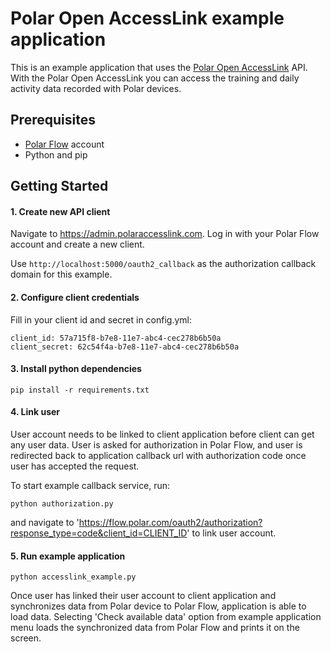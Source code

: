 # Polar Open AccessLink example application

This is an example application that uses the [Polar Open AccessLink](https://www.polar.com/accesslink-api) API.
With the Polar Open AccessLink you can access the training and daily activity data recorded with Polar devices.

## Prerequisites

* [Polar Flow](https://flow.polar.com) account
* Python and pip

## Getting Started

#### 1. Create new API client 
 
Navigate to https://admin.polaraccesslink.com. Log in with your Polar Flow account and create a new client.

Use `http://localhost:5000/oauth2_callback` as the authorization callback domain for this example.
  
#### 2. Configure client credentials

Fill in your client id and secret in config.yml:

```
client_id: 57a715f8-b7e8-11e7-abc4-cec278b6b50a
client_secret: 62c54f4a-b7e8-11e7-abc4-cec278b6b50a
```
  
#### 3. Install python dependencies

```
pip install -r requirements.txt
```

#### 4. Link user 

User account needs to be linked to client application before client can get any user data. User is asked for authorization 
in Polar Flow, and user is redirected back to application callback url with authorization code once user has accepted the request.
 
To start example callback service, run:

```
python authorization.py
```

and navigate to 'https://flow.polar.com/oauth2/authorization?response_type=code&client_id=CLIENT_ID' to link user account.

#### 5. Run example application
    
```
python accesslink_example.py
```

Once user has linked their user account to client application and synchronizes data from Polar device to Polar Flow, 
application is able to load data. Selecting 'Check available data' option from example application menu loads the 
synchronized data from Polar Flow and prints it on the screen.
